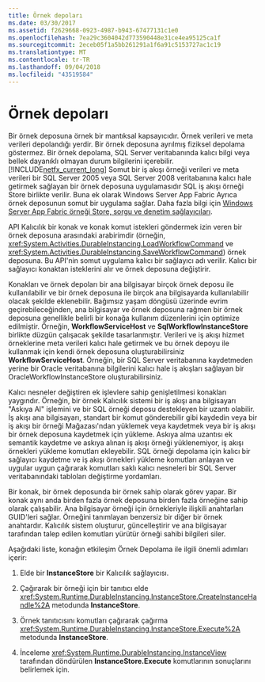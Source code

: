 ```yaml
---
title: Örnek depoları
ms.date: 03/30/2017
ms.assetid: f2629668-0923-4987-b943-67477131c1e0
ms.openlocfilehash: 7ea29c3604042d773590448e31ce4ea95125ca1f
ms.sourcegitcommit: 2eceb05f1a5bb261291a1f6a91c5153727ac1c19
ms.translationtype: MT
ms.contentlocale: tr-TR
ms.lasthandoff: 09/04/2018
ms.locfileid: "43519584"
---
```

# <a name="instance-stores"></a>Örnek depoları
Bir örnek deposuna örnek bir mantıksal kapsayıcıdır. Örnek verileri ve meta verileri depolandığı yerdir. Bir örnek deposuna ayrılmış fiziksel depolama göstermez. Bir örnek depolama, SQL Server veritabanında kalıcı bilgi veya bellek dayanıklı olmayan durum bilgilerini içerebilir. [!INCLUDE[netfx_current_long](../../../includes/netfx-current-long-md.md)] Somut bir iş akışı örneği verileri ve meta verileri bir SQL Server 2005 veya SQL Server 2008 veritabanına kalıcı hale getirmek sağlayan bir örnek deposuna uygulamasıdır SQL iş akışı örneği Store birlikte verilir. Buna ek olarak Windows Server App Fabric Ayrıca örnek deposunun somut bir uygulama sağlar. Daha fazla bilgi için [Windows Server App Fabric örneği Store, sorgu ve denetim sağlayıcıları](https://go.microsoft.com/fwlink/?LinkID=201201&clcid=0x409).  
  
 API Kalıcılık bir konak ve konak komut istekleri göndermek izin veren bir örnek deposuna arasındaki arabirimdir (örneğin, <xref:System.Activities.DurableInstancing.LoadWorkflowCommand> ve <xref:System.Activities.DurableInstancing.SaveWorkflowCommand>) örnek deposuna. Bu API'nin somut uygulama kalıcı bir sağlayıcı adı verilir. Kalıcı bir sağlayıcı konaktan isteklerini alır ve örnek deposuna değiştirir.  
  
 Konakları ve örnek depoları bir ana bilgisayar birçok örnek deposu ile kullanılabilir ve bir örnek deposuna ile birçok ana bilgisayarda kullanılabilir olacak şekilde eklenebilir. Bağımsız yaşam döngüsü üzerinde evrim geçirebileceğinden, ana bilgisayar ve örnek deposuna rağmen bir örnek deposuna genellikle belirli bir konağa kullanım düzenlerini için optimize edilmiştir. Örneğin, **WorkflowServiceHost** ve **SqlWorkflowInstanceStore** birlikte düzgün çalışacak şekilde tasarlanmıştır. Verileri ve iş akışı hizmet örneklerine meta verileri kalıcı hale getirmek ve bu örnek depoyu ile kullanmak için kendi örnek deposuna oluşturabilirsiniz **WorkflowServiceHost**. Örneğin, bir SQL Server veritabanına kaydetmeden yerine bir Oracle veritabanına bilgilerini kalıcı hale iş akışları sağlayan bir OracleWorkflowInstanceStore oluşturabilirsiniz.  
  
 Kalıcı nesneler değiştiren ek işlevlere sahip genişletilmesi konakları yaygındır. Örneğin, bir örnek Kalıcılık sistemi bir iş akışı ana bilgisayarı "Askıya Al" işlemini ve bir SQL örneği deposu destekleyen bir uzantı olabilir.  İş akışı ana bilgisayarı, standart bir komut gönderebilir gibi kaydedin veya bir iş akışı bir örneği Mağazası'ndan yüklemek veya kaydetmek veya bir iş akışı bir örnek deposuna kaydetmek için yükleme. Askıya alma uzantısı ek semantik kaydetme ve askıya alınan iş akışı örneği yüklenemiyor, iş akışı örnekleri yükleme komutları ekleyebilir. SQL örneği depolama için kalıcı bir sağlayıcı kaydetme ve iş akışı örnekleri yükleme komutları anlayan ve uygular uygun çağırarak komutları saklı kalıcı nesneleri bir SQL Server veritabanındaki tabloları değiştirme yordamları.  
  
 Bir konak, bir örnek deposunda bir örnek sahip olarak görev yapar. Bir konak aynı anda birden fazla örnek deposuna birden fazla örneğine sahip olarak çalışabilir. Ana bilgisayar örneği için örnekleriyle ilişkili anahtarları GUID'leri sağlar. Örneğini tanımlayan benzersiz bir diğer bir örnek anahtardır. Kalıcılık sistem oluşturur, güncelleştirir ve ana bilgisayar tarafından talep edilen komutları yürütür örneği sahibi bilgileri siler.  
  
 Aşağıdaki liste, konağın etkileşim Örnek Depolama ile ilgili önemli adımları içerir:  
  
1.  Elde bir **InstanceStore** bir Kalıcılık sağlayıcısı.  

2.  Çağırarak bir örneği için bir tanıtıcı elde <xref:System.Runtime.DurableInstancing.InstanceStore.CreateInstanceHandle%2A> metodunda **InstanceStore**.  
  
3.  Örnek tanıtıcısını komutları çağırarak çağırma <xref:System.Runtime.DurableInstancing.InstanceStore.Execute%2A> metodunda **InstanceStore**.  
  
4.  İnceleme <xref:System.Runtime.DurableInstancing.InstanceView> tarafından döndürülen **InstanceStore.Execute** komutlarının sonuçlarını belirlemek için.
